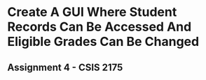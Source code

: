 # Create A GUI Where Student Records Can Be Accessed And Eligible Grades Can Be Changed
## Assignment 4 - CSIS 2175

